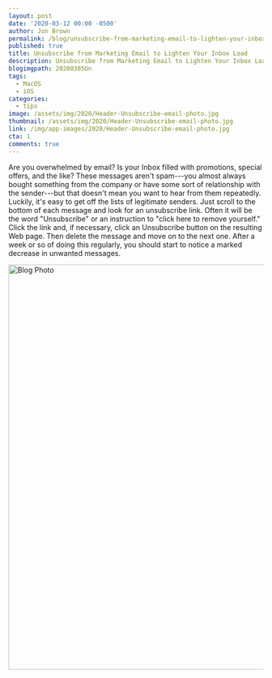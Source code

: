 ```yaml
---
layout: post
date: '2020-03-12 00:00 -0500'
author: Jon Brown
permalink: /blog/unsubscribe-from-marketing-email-to-lighten-your-inbox-load/
published: true
title: Unsubscribe from Marketing Email to Lighten Your Inbox Load
description: Unsubscribe from Marketing Email to Lighten Your Inbox Load
blogimgpath: 20200305Un
tags:
  - MacOS
  - iOS
categories:
  - tips
image: /assets/img/2020/Header-Unsubscribe-email-photo.jpg
thumbnail: /assets/img/2020/Header-Unsubscribe-email-photo.jpg
link: /img/app-images/2020/Header-Unsubscribe-email-photo.jpg
cta: 1
comments: true
---
```

Are you overwhelmed by email? Is your Inbox filled with promotions,
special offers, and the like? These messages aren't spam---you almost
always bought something from the company or have some sort of
relationship with the sender---but that doesn't mean you want to hear
from them repeatedly. Luckily, it's easy to get off the lists of
legitimate senders. Just scroll to the bottom of each message and look
for an unsubscribe link. Often it will be the word "Unsubscribe" or an
instruction to "click here to remove yourself." Click the link and, if
necessary, click an Unsubscribe button on the resulting Web page. Then
delete the message and move on to the next one. After a week or so of
doing this regularly, you should start to notice a marked decrease in
unwanted messages.

<img alt="Blog Photo" src="{{ site.site_cdn }}/assets/img/blog/2020/20200305Un/Unsubscribe-text.png" class="img-fluid rounded m-2" width="800" />